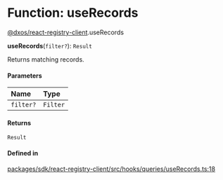 # Function: useRecords

[@dxos/react-registry-client](../modules/dxos_react_registry_client.md).useRecords

**useRecords**(`filter?`): `Result`

Returns matching records.

#### Parameters

| Name | Type |
| :------ | :------ |
| `filter?` | `Filter` |

#### Returns

`Result`

#### Defined in

[packages/sdk/react-registry-client/src/hooks/queries/useRecords.ts:18](https://github.com/dxos/dxos/blob/db8188dae/packages/sdk/react-registry-client/src/hooks/queries/useRecords.ts#L18)
